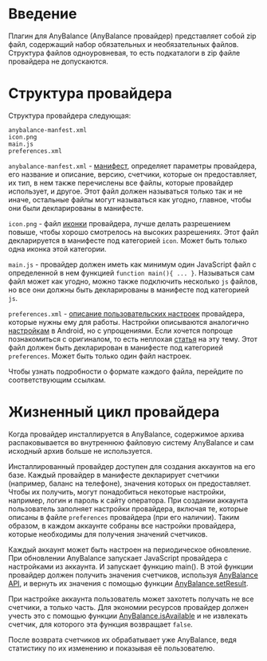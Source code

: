 # Введение #

Плагин для AnyBalance (AnyBalance провайдер) представляет собой zip файл, содержащий набор обязательных и необязательных файлов. Структура файлов одноуровневая, то есть подкаталоги в zip файле провайдера не допускаются.

# Структура провайдера #

Структура провайдера следующая:
```
anybalance-manfest.xml
icon.png
main.js
preferences.xml
```

`anybalance-manfest.xml` - [манифест](Manifest.md), определяет параметры провайдера, его название и описание, версию, счетчики, которые он предоставляет, их тип, в нем также перечислены все файлы, которые провайдер использует, и другое. Этот файл должен называться только так и не иначе, остальные файлы могут называться как угодно, главное, чтобы они были декларированы в манифесте.

`icon.png` - файл [иконки](Icon.md) провайдера, лучше делать разрешением повыше, чтобы хорошо смотрелось на высоких разрешениях. Этот файл декларируется в манифесте под категорией `icon`. Может быть только одна иконка этой категории.

`main.js` - провайдер должен иметь как минимум один JavaScript файл с определенной в нем функцией `function main(){ ... }`. Называться сам файл может как угодно, можно также подключить несколько `js` файлов, но все они должны быть декларированы в манифесте под категорией `js`.

`preferences.xml` - [описание пользовательских настроек](Preferences.md) провайдера, которые нужны ему для работы. Настройки описываются аналогично [настройкам](http://developer.android.com/reference/android/preference/package-summary.html) в Android, но с упрощениями. Если хочется попроще познакомиться с оригиналом, то есть неплохая [статья](http://habrahabr.ru/blogs/android_development/112100/) на эту тему. Этот файл должен быть декларирован в манифесте под категорией `preferences`. Может быть только один файл настроек.

Чтобы узнать подробности о формате каждого файла, перейдите по соответствующим ссылкам.

# Жизненный цикл провайдера #

Когда провайдер инсталлируется в AnyBalance, содержимое архива распаковывается во внутреннюю файловую систему AnyBalance и сам исходный архив больше не используется.

Инсталлированный провайдер доступен для создания аккаунтов на его базе. Каждый провайдер в манифесте декларирует счетчики (например, баланс на телефоне), значения которых он предоставляет. Чтобы их получить, могут понадобиться некоторые настройки, например, логин и пароль к сайту оператора. При создании аккаунта пользователь заполняет настройки провайдера, включая те, которые описаны в файле `preferences` провайдера (при его наличии). Таким образом, в каждом аккаунте собраны все настройки провайдера, которые необходимы для получения значений счетчиков.

Каждый аккаунт может быть настроен на периодическое обновление. При обновлении AnyBalance запускает JavaScript провайдера с настройками из аккаунта. И запускает функцию main(). В этой функции провайдер должен получить значения счетчиков, используя [AnyBalance API](AnyBalanceAPI.md), и вернуть их значения с помощью функции [AnyBalance.setResult](AnyBalanceAPI#setResult.md).

При настройке аккаунта пользователь может захотеть получать не все счетчики, а только часть. Для экономии ресурсов провайдер должен учесть это с помощью функции [AnyBalance.isAvailable](AnyBalanceAPI#isAvailable.md) и не извлекать счетчик, для которого эта функция возвращает `false`.

После возврата счетчиков их обрабатывает уже AnyBalance, ведя статистику по их изменению и показывая её пользователю.